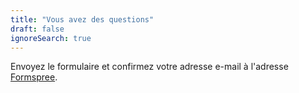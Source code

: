 ```yaml
---
title: "Vous avez des questions"
draft: false
ignoreSearch: true
---
```


Envoyez le formulaire et confirmez votre adresse e-mail à l'adresse [Formspree](https://formspree.io/).
